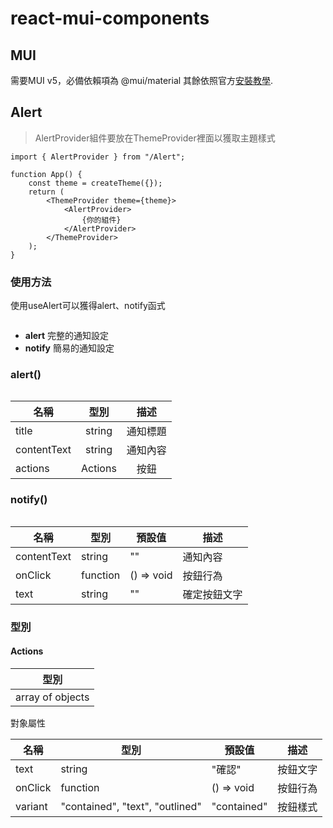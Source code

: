 # react-mui-components

## MUI

需要MUI v5，必備依賴項為 @mui/material 其餘依照官方[安裝教學](https://mui.com/zh/getting-started/installation/).

## Alert

> AlertProvider組件要放在ThemeProvider裡面以獲取主題樣式

```import { createTheme, ThemeProvider } from "@mui/material/styles";
import { AlertProvider } from "/Alert";

function App() {
    const theme = createTheme({});
    return (
        <ThemeProvider theme={theme}>
            <AlertProvider>
                {你的組件}
            </AlertProvider>
        </ThemeProvider>
    );
}
```

### 使用方法

使用useAlert可以獲得alert、notify函式

```const {alert, notify} = useAlert();
```

* **alert** 完整的通知設定
* **notify** 簡易的通知設定

### alert()

```alert(title, contentText, actions);
```

| 名稱 | 型別 | 描述 |
| ------------- |:-------------:|:-------------:|
| title | string | 通知標題 |
| contentText | string | 通知內容 |
| actions | Actions | 按鈕 |

### notify()

```notify(contentText, onClick, text);
```

| 名稱 | 型別 | 預設值 | 描述 |
| ---- | ---- | ---- | ---- |
| contentText | string | "" | 通知內容 |
| onClick | function | () => void  | 按鈕行為 |
| text | string | "" | 確定按鈕文字 |

### 型別

#### Actions

| 型別 |
| ------------- |
| array of objects |

對象屬性

| 名稱 | 型別 | 預設值 | 描述 |
|------|--------|-------|---------|
| text | string | "確認" | 按鈕文字 |
| onClick | function | () => void |  按鈕行為 |
| variant | "contained", "text", "outlined" | "contained" | 按鈕樣式 |
